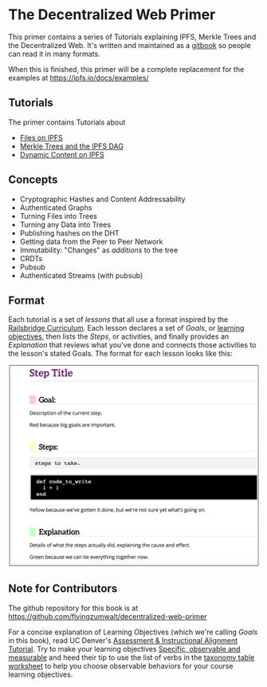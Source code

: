 # The Decentralized Web Primer

This primer contains a series of Tutorials explaining IPFS, Merkle Trees and the Decentralized Web. It's written and maintained as a [gitbook](https://www.gitbook.com/about) so people can read it in many formats.

When this is finished, this primer will be a complete replacement for the examples at https://ipfs.io/docs/examples/

## Tutorials

The primer contains Tutorials about
* [Files on IPFS](files-on-ipfs/README.md)
* [Merkle Trees and the IPFS DAG](ipfs-dag/README.md)
* [Dynamic Content on IPFS](/dynamic-content/README.md)

## Concepts

* Cryptographic Hashes and Content Addressability
* Authenticated Graphs
* Turning Files into Trees
* Turning any Data into Trees
* Publishing hashes on the DHT
* Getting data from the Peer to Peer Network
* Immutability: "Changes" as _additions_ to the tree
* CRDTs
* Pubsub
* Authenticated Streams (with pubsub)

## Format

Each tutorial is a set of *lessons* that all use a format inspired by the [Railsbridge Curriculum](http://curriculum.railsbridge.org/intro-to-rails/). Each lesson declares a set of *Goals*, or [learning objectives](http://edglossary.org/learning-objectives/), then lists the *Steps*, or activities, and finally provides an *Explanation* that reviews what you've done and connects those activities to the lesson's stated Goals. The format for each lesson looks like this:

![Sample of Railsbridge Lesson format](/images/railsbridge-format.png)

## Note for Contributors

The github repository for this book is at https://github.com/flyingzumwalt/decentralized-web-primer

For a concise explanation of Learning Objectives (which we're calling _Goals_ in this book), read UC Denver's [Assessment & Instructional Alignment Tutorial](http://www.ucdenver.edu/faculty_staff/faculty/center-for-faculty-development/Documents/tutorials/Assessment/module3/index.htm). Try to make your learning objectives [Specific, observable and measurable](http://www.ucdenver.edu/faculty_staff/faculty/center-for-faculty-development/Documents/tutorials/Assessment/module3/good_objectives.htm) and heed their tip to use the list of verbs in the [taxonomy table worksheet](http://www.ucdenver.edu/faculty_staff/faculty/center-for-faculty-development/Documents/tutorials/Assessment/documents/examples_verbs_cognitive_process_level.pdf) to help you choose observable behaviors for your course learning objectives.
